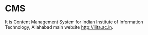 CMS
===

It is Content Management System for Indian Institute of Information Technology, Allahabad main website http://iiita.ac.in.
